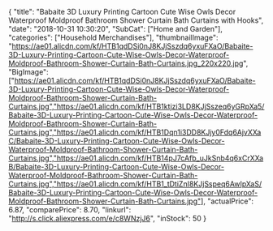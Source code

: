 {
	"title": "Babaite 3D Luxury Printing Cartoon Cute Wise Owls Decor Waterproof Moldproof Bathroom Shower Curtain Bath Curtains with Hooks",
	"date": "2018-10-31 10:30:20",
	"SubCat": ["Home and Garden"],
	"categories": ["Household Merchandises"],
	"thumbnailImage": "https://ae01.alicdn.com/kf/HTB1qdDSi0nJ8KJjSszdq6yxuFXaO/Babaite-3D-Luxury-Printing-Cartoon-Cute-Wise-Owls-Decor-Waterproof-Moldproof-Bathroom-Shower-Curtain-Bath-Curtains.jpg_220x220.jpg",
	"BigImage": ["https://ae01.alicdn.com/kf/HTB1qdDSi0nJ8KJjSszdq6yxuFXaO/Babaite-3D-Luxury-Printing-Cartoon-Cute-Wise-Owls-Decor-Waterproof-Moldproof-Bathroom-Shower-Curtain-Bath-Curtains.jpg","https://ae01.alicdn.com/kf/HTB1ktjzi3LD8KJjSszeq6yGRpXa5/Babaite-3D-Luxury-Printing-Cartoon-Cute-Wise-Owls-Decor-Waterproof-Moldproof-Bathroom-Shower-Curtain-Bath-Curtains.jpg","https://ae01.alicdn.com/kf/HTB1Dqn1i3DD8KJjy0Fdq6AjvXXaC/Babaite-3D-Luxury-Printing-Cartoon-Cute-Wise-Owls-Decor-Waterproof-Moldproof-Bathroom-Shower-Curtain-Bath-Curtains.jpg","https://ae01.alicdn.com/kf/HTB14pJ7cAfb_uJkSnb4q6xCrXXaB/Babaite-3D-Luxury-Printing-Cartoon-Cute-Wise-Owls-Decor-Waterproof-Moldproof-Bathroom-Shower-Curtain-Bath-Curtains.jpg","https://ae01.alicdn.com/kf/HTB1_tDtiZnI8KJjSspeq6AwIpXaS/Babaite-3D-Luxury-Printing-Cartoon-Cute-Wise-Owls-Decor-Waterproof-Moldproof-Bathroom-Shower-Curtain-Bath-Curtains.jpg"],
	"actualPrice": 6.87,
	"comparePrice": 8.70,
	"linkurl": "http://s.click.aliexpress.com/e/c8WNzjJ6",
	"inStock": 50
}
